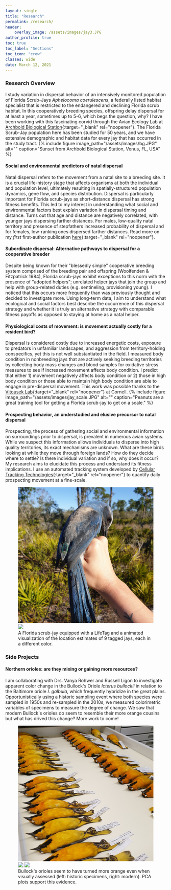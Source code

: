 ```yaml
---
layout: single
title: "Research"
permalink: /research/
header:
    overlay_image: /assets/images/jay3.JPG
author_profile: true
toc: true
toc_label: "Sections"
toc_icon: "crow"
classes: wide
date: March 12, 2021
---
```


### Research Overview

I study variation in dispersal behavior of an intensively monitored population of Florida Scrub-Jays *Aphelocoma coerulescens*, a federally listed habitat specialist that is restricted to the endangered and declining Florida scrub habitat. In this cooperatively breeding species, offspring delay dispersal for at least a year, sometimes up to 5-6, which begs the question, why? I have been working with this fascinating corvid through the Avian Ecology Lab at [Archbold Biological Station](https://www.archbold-station.org/){:target="_blank" rel="noopener"}. The Florida Scrub-Jay population here has been studied for 50 years, and we have extensive demographic and habitat data for every jay that has occurred in the study tract.
{% include figure image_path="/assets/images/bg.JPG" alt="" caption="Sunset from Archbold Biological Station, Venus, FL, USA" %}

#### Social and environmental predictors of natal dispersal

Natal dispersal refers to the movement from a natal site to a breeding site. It is a crucial life-history stage that affects organisms at both the individual and population level, ultimately resulting in spatially-structured population dynamics, gene flow, and species distribution. Dispersal is particularly important for Florida scrub-jays as short-distance dispersal has strong fitness benefits. This led to my interest in understanding what social and environmental factors best explain variation in dispersal timing and distance. Turns out that age and distance are negatively correlated, with younger jays dispersing farther distances. For males, low-quality natal territory and presence of stepfathers increased probability of dispersal and for females, low-ranking ones dispersed farther distances. Read more on my *first* first-author publication [here](https://academic.oup.com/beheco/article/31/3/692/5760756){:target="_blank" rel="noopener"}.


#### Subordinate dispersal: Alternative pathways to dispersal for a cooperative breeder

Despite being known for their "blessedly simple" cooperative breeding system comprised of the breeding pair and offspring (Woolfenden & Fitzpatrick 1984), Florida scrub-jays exhibit exceptions to this norm with the presence of "adopted helpers"; unrelated helper jays that join the group and help with group-related duties (e.g. sentineling, provisioning young). I noticed that this occurs more frequently than was previously thought and decided to investigate more. Using long-term data, I aim to understand what ecological and social factors best describe the occurrence of this dispersal strategy and whether it is truly an alternative strategy with comparable fitness payoffs as opposed to staying at home as a natal helper. 



#### Physiological costs of movement: is movement actually costly for a resident bird? 

Dispersal is considered costly due to increased energetic costs, exposure to predators in unfamiliar landscapes, and aggression from territory-holding conspecifics, yet this is not well substantiated in the field. I measured body condition in nonbreeding jays that are actively seeking breeding territories by collecting body mass changes and blood samples for oxidative stress measures to see if increased movement affects body condition. I predict that either 1) movement negatively affects body condition or 2) those in high body condition or those able to maintain high body condition are able to engage in pre-dispersal movement. This work was possible thanks to the [Vitousek Lab](https://vitousek.weebly.com/){:target="_blank" rel="noopener"} at Cornell. 
{% include figure image_path="/assets/images/jay_scale.JPG" alt="" caption="Peanuts are a great training tool for getting a Florida scrub-jay to get on a scale." %}


#### Prospecting behavior, an understudied and elusive precursor to natal dispersal
Prospecting, the process of gathering social and environmental information on surroundings prior to dispersal, is prevalent in numerous avian systems. While we suspect this information allows individuals to disperse into high quality territories, its exact mechanisms are unknown. What are these birds looking at while they move through foreign lands? How do they decide where to settle? Is there individual variation and if so, why does it occur? My research aims to elucidate this process and understand its fitness implications. I use an automated tracking system developed by [Cellular Tracking Technologies](https://celltracktech.com/){:target="_blank" rel="noopener"} to quantify daily prospecting movement at a fine-scale. 

<figure class="half">
    <a href="/assets/images/taggedjay.jpg"><img src="/assets/images/taggedjay.jpg"></a>
    <a href="/assets/images/slowed_ver.gif"><img src="/assets/images/slowed_ver.gif"></a>
    <figcaption>A Florida scrub-jay equipped with a LifeTag and a animated visualization of the location estimates of 9 tagged jays, each in a different color.</figcaption>
</figure>

### Side Projects
#### Northern orioles: are they mixing or gaining more resources?
I am collaborating with Drs. Vanya Rohwer and Russell Ligon to investigate apparent color change in the Bullock's Oriole *Icterus bullockii* in relation to the Baltimore oriole *I. galbula*, which frequently hybridize in the great plains. Opportunistically using a historic sampling event where both species were sampled in 1950s and re-sampled in the 2010s, we measured colorimetric variables of specimens to measure the degree of change. We saw that modern Bullock's orioles do seem to resemble their more orange cousins but what has drived this change? More work to come! 

<figure class="third">
	<img src="/assets/images/orioles1.jpg">
	<img src="/assets/images/pca_inter_historic.tiff">
	<img src="/assets/images/pca_inter_modern.tiff">
	<figcaption> Bullock's orioles seem to have turned more orange even when visually assessed (left: historic specimens, right: modern). PCA plots support this evidence. </figcaption>
</figure>
